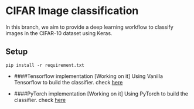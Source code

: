 # CIFAR Image classification 

In this branch, we aim to provide a deep learning workflow to classify images in the CIFAR-10 dataset using Keras. 

## Setup
``pip install -r requirement.txt``

* ####Tensorflow implementation [Working on it]
Using Vanilla Tensorflow to build the classifier. check <a href='https://github.com/mhannani/CIFAR-10_classification/tree/Tensorflow'>here</a>

* ####PyTorch implementation [Working on it]
Using PyTorch to build the classifier. check <a href='https://github.com/mhannani/CIFAR-10_classification/tree/PyTorch'>here</a>
